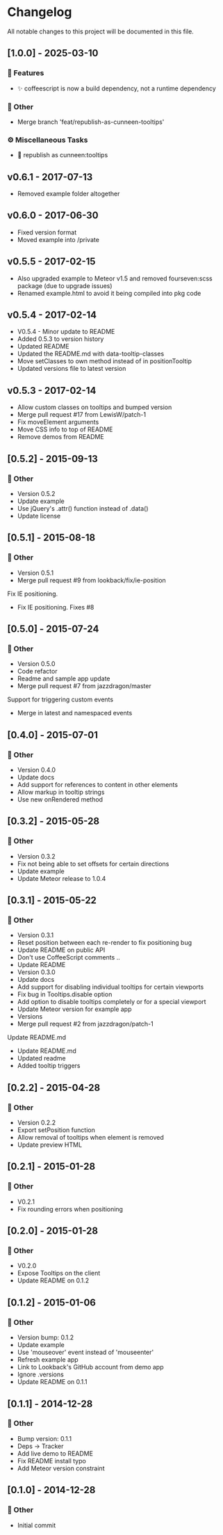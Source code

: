 # Changelog

All notable changes to this project will be documented in this file.

## [1.0.0] - 2025-03-10

### 🚀 Features

- :sparkles: coffeescript is now a build dependency, not a runtime dependency

### 💼 Other

- Merge branch 'feat/republish-as-cunneen-tooltips'

### ⚙️ Miscellaneous Tasks

- :truck: republish as cunneen:tooltips

## v0.6.1 - 2017-07-13

- Removed example folder altogether

## v0.6.0 - 2017-06-30

- Fixed version format
- Moved example into /private

## v0.5.5 - 2017-02-15

- Also upgraded example to Meteor v1.5 and removed fourseven:scss package (due to upgrade issues)
- Renamed example.html to avoid it being compiled into pkg code

## v0.5.4 - 2017-02-14

- V0.5.4 - Minor update to README
- Added 0.5.3 to version history
- Updated README
- Updated the README.md with data-tooltip-classes
- Move setClasses to own method instead of in positionTooltip
- Updated versions file to latest version

## v0.5.3 - 2017-02-14

- Allow custom classes on tooltips and bumped version
- Merge pull request #17 from LewisW/patch-1
- Fix moveElement arguments
- Move CSS info to top of README
- Remove demos from README

## [0.5.2] - 2015-09-13

### 💼 Other

- Version 0.5.2
- Update example
- Use jQuery's .attr() function instead of .data()
- Update license

## [0.5.1] - 2015-08-18

### 💼 Other

- Version 0.5.1
- Merge pull request #9 from lookback/fix/ie-position

Fix IE positioning.
- Fix IE positioning. Fixes #8

## [0.5.0] - 2015-07-24

### 💼 Other

- Version 0.5.0
- Code refactor
- Readme and sample app update
- Merge pull request #7 from jazzdragon/master

Support for triggering custom events
- Merge in latest and namespaced events

## [0.4.0] - 2015-07-01

### 💼 Other

- Version 0.4.0
- Update docs
- Add support for references to content in other elements
- Allow markup in tooltip strings
- Use new onRendered method

## [0.3.2] - 2015-05-28

### 💼 Other

- Version 0.3.2
- Fix not being able to set offsets for certain directions
- Update example
- Update Meteor release to 1.0.4

## [0.3.1] - 2015-05-22

### 💼 Other

- Version 0.3.1
- Reset position between each re-render to fix positioning bug
- Update README on public API
- Don't use CoffeeScript comments ..
- Update README
- Version 0.3.0
- Update docs
- Add support for disabling individual tooltips for certain viewports
- Fix bug in Tooltips.disable option
- Add option to disable tooltips completely or for a special viewport
- Update Meteor version for example app
- Versions
- Merge pull request #2 from jazzdragon/patch-1

Update README.md
- Update README.md
- Updated readme
- Added tooltip triggers

## [0.2.2] - 2015-04-28

### 💼 Other

- Version 0.2.2
- Export setPosition function
- Allow removal of tooltips when element is removed
- Update preview HTML

## [0.2.1] - 2015-01-28

### 💼 Other

- V0.2.1
- Fix rounding errors when positioning

## [0.2.0] - 2015-01-28

### 💼 Other

- V0.2.0
- Expose Tooltips on the client
- Update README on 0.1.2

## [0.1.2] - 2015-01-06

### 💼 Other

- Version bump: 0.1.2
- Update example
- Use 'mouseover' event instead of 'mouseenter'
- Refresh example app
- Link to Lookback's GitHub account from demo app
- Ignore .versions
- Update README on 0.1.1

## [0.1.1] - 2014-12-28

### 💼 Other

- Bump version: 0.1.1
- Deps -> Tracker
- Add live demo to README
- Fix README install typo
- Add Meteor version constraint

## [0.1.0] - 2014-12-28

### 💼 Other

- Initial commit

<!-- generated by git-cliff -->
